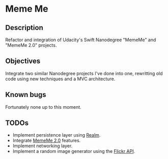 # Meme Me

## Description

Refactor and integration of Udacity's Swift Nanodegree "MemeMe" and "MemeMe 2.0" projects.

## Objectives
Integrate two similar Nanodegree projects I've done into one, rewritting old code using new techniques and a MVC architecture.

## Known bugs
Fortunately none up to this moment.

## TODOs

* Implement persistence layer using [Realm](https://realm.io/).
* Integrate [MemeMe 2.0](https://github.com/andrebocato/MemeMe2.0) features.
* Implement networking layer.
* Implement a random image generator using the [Flickr API](https://www.flickr.com/services/api/).
